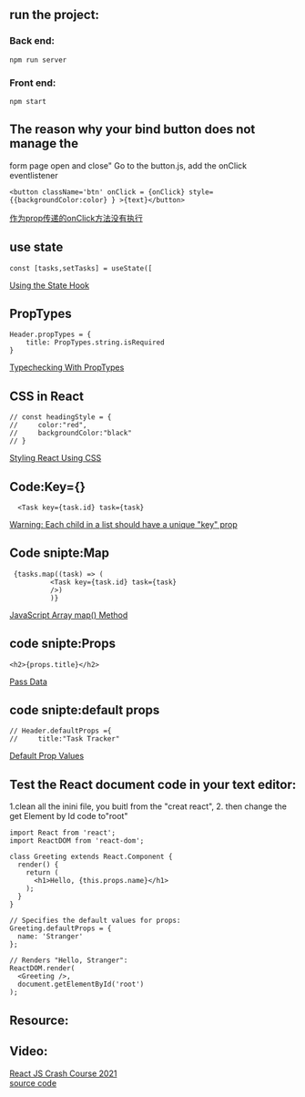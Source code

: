 ## run the   project:

### Back end:
```
npm run server
```

### Front end:
```
npm start
```



## The reason why your bind button does not manage the
form page open and close"
Go to the button.js, add the onClick eventlistener
```
<button className='btn' onClick = {onClick} style={{backgroundColor:color} } >{text}</button>   
``` 
[作为prop传递的onClick方法没有执行](https://www.5axxw.com/questions/content/mrbu1v)   
## use state
```
const [tasks,setTasks] = useState([
```
[Using the State Hook](https://reactjs.org/docs/hooks-state.html)

## PropTypes
```
Header.propTypes = {
    title: PropTypes.string.isRequired
}
```
[Typechecking With PropTypes](https://reactjs.org/docs/typechecking-with-proptypes.html)   

## CSS in React
```
// const headingStyle = {
//     color:"red", 
//     backgroundColor:"black"
// }
```
[Styling React Using CSS](https://www.w3schools.com/react/react_css.asp)   
## Code:Key={}
```
  <Task key={task.id} task={task}
```
[Warning: Each child in a list should have a unique "key" prop](https://sentry.io/answers/unique-key-prop/)   
## Code snipte:Map
```
 {tasks.map((task) => (
          <Task key={task.id} task={task}
          />)
          )}
```
[JavaScript Array map() Method](https://www.w3schools.com/jsref/jsref_map.asp)   
## code snipte:Props
```
<h2>{props.title}</h2>
```
[Pass Data](https://www.w3schools.com/react/react_props.asp)  
##  code snipte:default props
```
// Header.defaultProps ={
//     title:"Task Tracker"
```
[Default Prop Values](https://reactjs.org/docs/typechecking-with-proptypes.html)  
## Test the React document code in your text editor:
1.clean all the inini file, you buitl from the "creat react",
2. then change the get Element by Id code to"root"
```
import React from 'react';
import ReactDOM from 'react-dom';

class Greeting extends React.Component {
  render() {
    return (
      <h1>Hello, {this.props.name}</h1>
    );
  }
}

// Specifies the default values for props:
Greeting.defaultProps = {
  name: 'Stranger'
};

// Renders "Hello, Stranger":
ReactDOM.render(
  <Greeting />,
  document.getElementById('root')
);

```

## Resource:
## Video:
[React JS Crash Course 2021](https://www.youtube.com/watch?v=w7ejDZ8SWv8)  
[source code](https://github.com/bradtraversy/react-crash-2021)  
